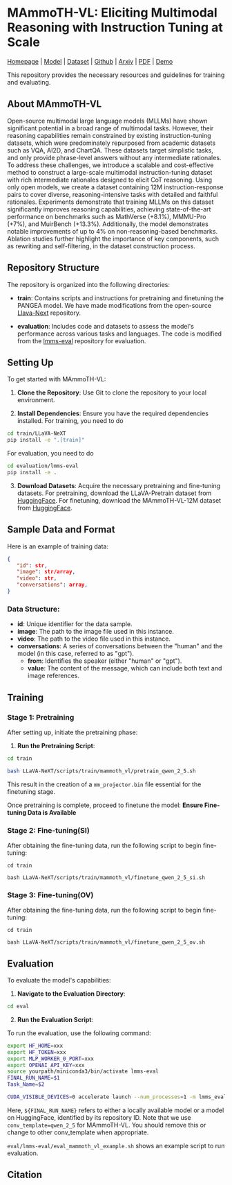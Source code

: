 # MAmmoTH-VL: Eliciting Multimodal Reasoning with Instruction Tuning at Scale

[Homepage](https://mammoth-vl.github.io/) | [Model](https://huggingface.co/MMSFT/MAmmoTH-VL-8B) | [Dataset](https://huggingface.co/datasets/MMSFT/MAmmoTH-VL-12M) | [Github](https://github.com/orgs/MAmmoTH-VL/MAmmoTH-VL)
| [Arxiv](https://arxiv.org/abs/2410.16153) | [PDF](https://arxiv.org/pdf/2410.16153) | [Demo](https://huggingface.co/spaces/MMSFT/MAmmoTH-VL-8B)

This repository provides the necessary resources and guidelines for training and evaluating.

## About MAmmoTH-VL
Open-source multimodal large language models (MLLMs) have shown significant potential in a broad range of multimodal tasks. However, their reasoning capabilities remain constrained by existing instruction-tuning datasets, which were predominately repurposed from academic datasets such as VQA, AI2D, and ChartQA. These datasets target simplistic tasks, and only provide phrase-level answers without any intermediate rationales.
To address these challenges, we introduce a scalable and cost-effective method to construct a large-scale multimodal instruction-tuning dataset with rich intermediate rationales designed to elicit CoT reasoning. Using only open models, we create a dataset containing 12M instruction-response pairs to cover diverse, reasoning-intensive tasks with detailed and faithful rationales. Experiments demonstrate that training MLLMs on this dataset significantly improves reasoning capabilities, achieving state-of-the-art performance on benchmarks such as MathVerse (+8.1%), MMMU-Pro (+7%), and MuirBench (+13.3%). Additionally, the model demonstrates notable improvements of up to 4% on non-reasoning-based benchmarks. Ablation studies further highlight the importance of key components, such as rewriting and self-filtering, in the dataset construction process.

## Repository Structure

The repository is organized into the following directories:

- **train**: Contains scripts and instructions for pretraining and finetuning the PANGEA model. We have made modifications from the open-source [Llava-Next](https://github.com/LLaVA-VL/LLaVA-NeXT) repository.

- **evaluation**: Includes code and datasets to assess the model's performance across various tasks and languages. The code is modified from the [lmms-eval](https://github.com/EvolvingLMMs-Lab/lmms-eval) repository for evaluation.

<!-- - **data**: Provides examples of the finetuning data used for PANGEA, facilitating understanding of the data format and structure. -->

<!-- - **predict**: Example Python code usage of Pangea-7B. -->

## Setting Up

To get started with MAmmoTH-VL:

1. **Clone the Repository**: Use Git to clone the repository to your local environment.

2. **Install Dependencies**: Ensure you have the required dependencies installed. For training, you need to do 

```bash
cd train/LLaVA-NeXT
pip install -e ".[train]"
```

For evaluation, you need to do

```bash
cd evaluation/lmms-eval
pip install -e .
```

3. **Download Datasets**: Acquire the necessary pretraining and fine-tuning datasets. For pretraining, download the LLaVA-Pretrain dataset from [HuggingFace](https://huggingface.co/datasets/liuhaotian/LLaVA-Pretrain). For finetuning, download the MAmmoTH-VL-12M dataset from [HuggingFace](https://huggingface.co/datasets/MMSFT/MAmmoTH-VL-12M).

<!-- ## Quick Start
After installing the required packages in `train/LLaVA-NeXT`, you could go to `predict` and run example Python code using MAmmoTH-VL-8B.

```bash
cd predict
python predict_all.py # You could evaluate both multimodal inputs and text-only inputs with this script
python predict_multimodal.py # You could evaluate multimodal inputs with this script but not text-only inputs
python predict_text_only.py # You could evaluate text-only inputs with this script but not multimodal inputs
``` -->

## Sample Data and Format

Here is an example of training data:

```json
{
   "id": str,
   "image": str/array,
   "video": str,
   "conversations": array,
}
```
<!-- ![ex](data/images/cultural/2433684022797.0.jpg)

The corresponding image file for this example is located at `data/images/cultural/2433684022797.0.jpg`. -->

### Data Structure:
- **id**: Unique identifier for the data sample.
- **image**: The path to the image file used in this instance.
- **video**: The path to the video file used in this instance.
- **conversations**: A series of conversations between the "human" and the model (in this case, referred to as "gpt").
   - **from**: Identifies the speaker (either "human" or "gpt").
   - **value**: The content of the message, which can include both text and image references.
<!-- - **language**: The language of the instruction and conversation (in this example, it is Korean). -->

## Training

### Stage 1: Pretraining

After setting up, initiate the pretraining phase:

1. **Run the Pretraining Script**:

```bash
cd train

bash LLaVA-NeXT/scripts/train/mammoth_vl/pretrain_qwen_2_5.sh
```
This result in the creation of a `mm_projector.bin` file essential for the finetuning stage.

Once pretraining is complete, proceed to finetune the model: **Ensure Fine-tuning Data is Available**

### Stage 2: Fine-tuning(SI)

After obtaining the fine-tuning data, run the following script to begin fine-tuning:

```
cd train

bash LLaVA-NeXT/scripts/train/mammoth_vl/finetune_qwen_2_5_si.sh
```

### Stage 3: Fine-tuning(OV)

After obtaining the fine-tuning data, run the following script to begin fine-tuning:

```
cd train

bash LLaVA-NeXT/scripts/train/mammoth_vl/finetune_qwen_2_5_ov.sh
```

## Evaluation

To evaluate the model's capabilities:

1. **Navigate to the Evaluation Directory**:

```bash
cd eval
```

2. **Run the Evaluation Script**:

To run the evaluation, use the following command:

```bash
export HF_HOME=xxx
export HF_TOKEN=xxx
export MLP_WORKER_0_PORT=xxx 
export OPENAI_API_KEY=xxx
source yourpath/miniconda3/bin/activate lmms-eval
FINAL_RUN_NAME=$1
Task_Name=$2

CUDA_VISIBLE_DEVICES=0 accelerate launch --num_processes=1 -m lmms_eval --model llava_onevision --model_args pretrained=${FINAL_RUN_NAME},conv_template=qwen_2_5,model_name=llava_qwen --tasks mmmu_val --batch_size 1 --log_samples --log_samples_suffix ${Task_Name} --output_path xxx
```

Here, `${FINAL_RUN_NAME}` refers to either a locally available model or a model on HuggingFace, identified by its repository ID. Note that we use `conv_template=qwen_2_5` for MAmmoTH-VL. You should remove this or change to other conv_template when appropriate.

`eval/lmms-eval/eval_mammoth_vl_example.sh` shows an example script to run evaluation.

## Citation
```
```